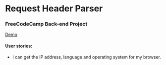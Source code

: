 # Request Header Parser

### FreeCodeCamp Back-end Project

[Demo](https://headerparserbyminh.herokuapp.com/)

#### User stories:

* I can get the IP address, language and operating system for my browser.
